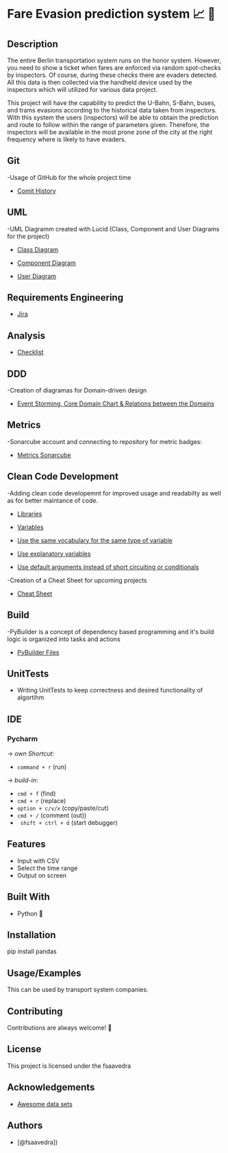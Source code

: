 # Fare Evasion prediction system :chart_with_upwards_trend: :station:


## Description

The entire Berlin transportation system runs on the honor system. However, you need to show a ticket when fares are enforced via random spot-checks by inspectors. Of course, during these checks there are evaders detected. All this data is then collected via the handheld device used by the inspectors which will utilized for various data project.


This project will have the capability to predict the U-Bahn, S-Bahn, buses, and trams evasions according to the historical data taken from inspectors. With this system the users (inspectors) will be able to obtain the prediction and route to follow within the range of parameters given. Therefore, the inspectors will be available in the most prone zone of the city at the right frequency where is likely to have evaders.

## Git

-Usage of GitHub for the whole project time

 - [Comit History](https://github.com/fsaavedra0003/Evasion_prediction/activity)

## UML

-UML Diagramm created with Lucid (Class, Component and User Diagrams for the project)

 - [Class Diagram](https://github.com/fsaavedra0003/Evasion_prediction/blob/main/class_diagram.png)

 - [Component Diagram](https://github.com/fsaavedra0003/Evasion_prediction/blob/main/component_diagram.png)

 - [User Diagram](https://github.com/fsaavedra0003/Evasion_prediction/blob/main/user_diagram.png)


## Requirements Engineering 

- [Jira](https://github.com/fsaavedra0003/Evasion_prediction/blob/main/class_diagram.png)


## Analysis

- [Checklist](https://github.com/fsaavedra0003/Evasion_prediction/blob/main/class_diagram.png)


## DDD

-Creation of diagramas for Domain-driven design 

 - [Event Storming, Core Domain Chart & Relations between the Domains ](https://github.com/fsaavedra0003/Evasion_prediction/blob/main/DDD.pdf)


## Metrics
-Sonarcube account and connecting to repository for metric badges:

- [Metrics Sonarcube](https://sonarcloud.io/project/overview?id=fsaavedra0003_Evasion_prediction)


## Clean Code Development
-Adding clean code developemnt for improved usage and readabilty as well as for better maintance of code.

- [Libraries](https://github.com/fsaavedra0003/Evasion_prediction/blob/56e0c907d30558fbfe8ed4d69dae6aec65c69782/load.py#L3-L7)

- [Variables](https://github.com/fsaavedra0003/Evasion_prediction/blob/56e0c907d30558fbfe8ed4d69dae6aec65c69782/load.py#L22-L23)

- [Use the same vocabulary for the same type of variable](https://github.com/fsaavedra0003/Evasion_prediction/blob/56e0c907d30558fbfe8ed4d69dae6aec65c69782/load.py#L3-L7)

- [Use explanatory variables](https://github.com/fsaavedra0003/Evasion_prediction/blob/56e0c907d30558fbfe8ed4d69dae6aec65c69782/load.py#L3-L7)


- [Use default arguments instead of short circuiting or conditionals](https://github.com/fsaavedra0003/Evasion_prediction/blob/56e0c907d30558fbfe8ed4d69dae6aec65c69782/load.py#L3-L7)


-Creation of a Cheat Sheet for upcoming projects

- [Cheat Sheet](https://github.com/fsaavedra0003/Evasion_prediction/blob/main/cheat_sheet)

## Build

-PyBuilder is a concept of dependency based programming and it's build logic is organized into tasks and actions
  
- [PyBuilder Files](https://github.com/fsaavedra0003/Evasion_prediction/blob/main/cheat_sheet)

## UnitTests

- Writing UnitTests to keep correctness and desired functionality of algortihm

## IDE


### Pycharm 
&rarr; *own Shortcut*: 
- ```command + r``` (run) 
  
&rarr; *build-in*:
- ```cmd + f``` (find)
- ```cmd + r``` (replace) 
- ```option + c/v/x``` (copy/paste/cut)
- ```cmd + /``` (comment (out))  
- ``` shift + ctrl + d``` (start debugger)
  
## Features

- Input with CSV
- Select the time range
- Output on screen

## Built With
- Python :snake:
  
## Installation

pip install pandas
    
## Usage/Examples

This can be used by transport system companies.

## Contributing

Contributions are always welcome! :slightly_smiling_face:

## License

This project is licensed under the fsaavedra

## Acknowledgements

 - [Awesome data sets](https://www.kaggle.com/)


## Authors

- [@fsaavedra])

